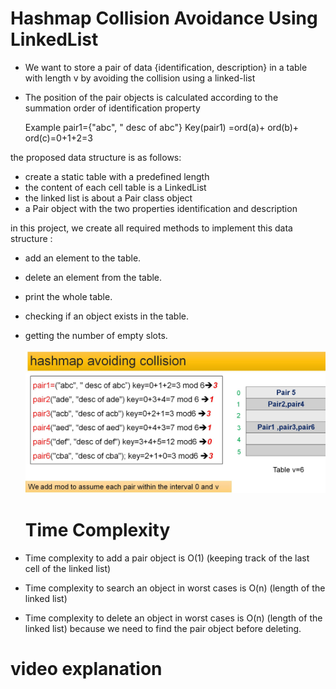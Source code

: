 # Hashmap Collision Avoidance Using LinkedList
- We want to store a pair of data {identification, description} in a table with length v by avoiding the collision using a linked-list
- The position of the pair objects is calculated according to the summation order of identification property

  Example pair1={"abc", " desc of abc"}
Key(pair1) =ord(a)+ ord(b)+ ord(c)=0+1+2=3

the proposed data structure is as follows:
- create a static table with a predefined length 
- the content of each cell table is a LinkedList
- the linked list is about a Pair class object
- a Pair object with the two properties identification and description

in this project, we create all required methods to implement this data structure :
- add an element to the table.
- delete an element from the table.
- print the whole table.
- checking if an object exists in the table.
- getting the number of empty slots.

  ![](capt1.JPG)



  # Time Complexity

- Time complexity to add a pair object is O(1) (keeping track of the last cell of the linked list)
- Time complexity to search an object in worst cases is O(n) (length of the linked list)
- Time complexity to delete an object in worst cases is O(n) (length of the linked list) because we need to find the pair object before deleting.

# video explanation

